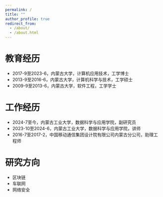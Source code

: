 ```yaml
---
permalink: /
title: ""
author_profile: true
redirect_from: 
  - /about/
  - /about.html
---
```




教育经历
======
* 2017-9至2023-6，内蒙古大学，计算机应用技术，工学博士
* 2013-9至2016-6，内蒙古大学，计算机科学与技术，工学硕士
* 2009-9至2013-6，内蒙古大学，软件工程，工学学士

工作经历
======
* 2024-7至今，内蒙古工业大学，数据科学与应用学院，副研究员
* 2023-10至2024-6，内蒙古工业大学，数据科学与应用学院，讲师
* 2016-7至2017-2，中国移动通信集团设计院有限公司内蒙古分公司，助理工程师

研究方向
======
* 区块链
* 车联网
* 网络安全
